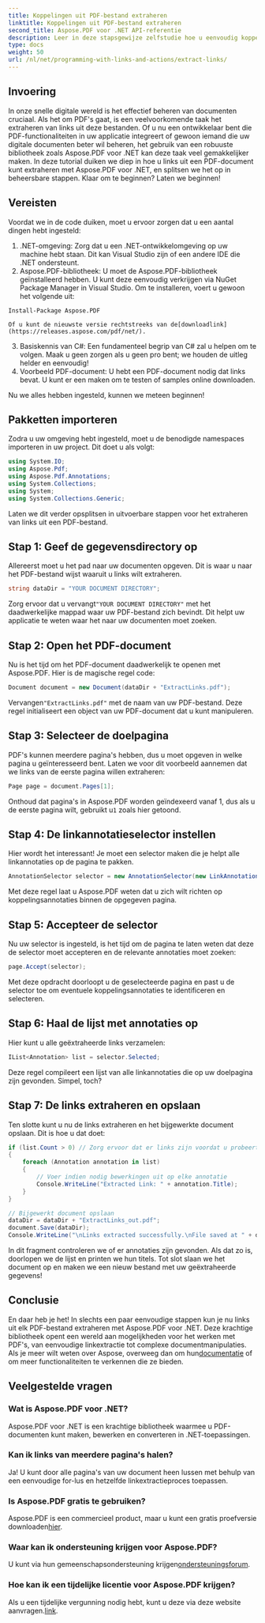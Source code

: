 ```yaml
---
title: Koppelingen uit PDF-bestand extraheren
linktitle: Koppelingen uit PDF-bestand extraheren
second_title: Aspose.PDF voor .NET API-referentie
description: Leer in deze stapsgewijze zelfstudie hoe u eenvoudig koppelingen uit PDF-bestanden kunt extraheren met Aspose.PDF voor .NET.
type: docs
weight: 50
url: /nl/net/programming-with-links-and-actions/extract-links/
---
```

## Invoering

In onze snelle digitale wereld is het effectief beheren van documenten cruciaal. Als het om PDF's gaat, is een veelvoorkomende taak het extraheren van links uit deze bestanden. Of u nu een ontwikkelaar bent die PDF-functionaliteiten in uw applicatie integreert of gewoon iemand die uw digitale documenten beter wil beheren, het gebruik van een robuuste bibliotheek zoals Aspose.PDF voor .NET kan deze taak veel gemakkelijker maken. In deze tutorial duiken we diep in hoe u links uit een PDF-document kunt extraheren met Aspose.PDF voor .NET, en splitsen we het op in beheersbare stappen. Klaar om te beginnen? Laten we beginnen!

## Vereisten

Voordat we in de code duiken, moet u ervoor zorgen dat u een aantal dingen hebt ingesteld:

1. .NET-omgeving: Zorg dat u een .NET-ontwikkelomgeving op uw machine hebt staan. Dit kan Visual Studio zijn of een andere IDE die .NET ondersteunt.
2. Aspose.PDF-bibliotheek: U moet de Aspose.PDF-bibliotheek geïnstalleerd hebben. U kunt deze eenvoudig verkrijgen via NuGet Package Manager in Visual Studio. Om te installeren, voert u gewoon het volgende uit:
```
Install-Package Aspose.PDF
```
    Of u kunt de nieuwste versie rechtstreeks van de[downloadlink](https://releases.aspose.com/pdf/net/).
3. Basiskennis van C#: Een fundamenteel begrip van C# zal u helpen om te volgen. Maak u geen zorgen als u geen pro bent; we houden de uitleg helder en eenvoudig!
4. Voorbeeld PDF-document: U hebt een PDF-document nodig dat links bevat. U kunt er een maken om te testen of samples online downloaden.

Nu we alles hebben ingesteld, kunnen we meteen beginnen!

## Pakketten importeren

Zodra u uw omgeving hebt ingesteld, moet u de benodigde namespaces importeren in uw project. Dit doet u als volgt:

```csharp
using System.IO;
using Aspose.Pdf;
using Aspose.Pdf.Annotations;
using System.Collections;
using System;
using System.Collections.Generic;
```

Laten we dit verder opsplitsen in uitvoerbare stappen voor het extraheren van links uit een PDF-bestand.

## Stap 1: Geef de gegevensdirectory op

Allereerst moet u het pad naar uw documenten opgeven. Dit is waar u naar het PDF-bestand wijst waaruit u links wilt extraheren. 

```csharp
string dataDir = "YOUR DOCUMENT DIRECTORY";
```

 Zorg ervoor dat u vervangt`"YOUR DOCUMENT DIRECTORY"` met het daadwerkelijke mappad waar uw PDF-bestand zich bevindt. Dit helpt uw applicatie te weten waar het naar uw documenten moet zoeken.

## Stap 2: Open het PDF-document

Nu is het tijd om het PDF-document daadwerkelijk te openen met Aspose.PDF. Hier is de magische regel code:

```csharp
Document document = new Document(dataDir + "ExtractLinks.pdf");
```

 Vervangen`"ExtractLinks.pdf"` met de naam van uw PDF-bestand. Deze regel initialiseert een object van uw PDF-document dat u kunt manipuleren.

## Stap 3: Selecteer de doelpagina

PDF's kunnen meerdere pagina's hebben, dus u moet opgeven in welke pagina u geïnteresseerd bent. Laten we voor dit voorbeeld aannemen dat we links van de eerste pagina willen extraheren:

```csharp
Page page = document.Pages[1];
```

 Onthoud dat pagina's in Aspose.PDF worden geïndexeerd vanaf 1, dus als u de eerste pagina wilt, gebruikt u`1` zoals hier getoond.

## Stap 4: De linkannotatieselector instellen

Hier wordt het interessant! Je moet een selector maken die je helpt alle linkannotaties op de pagina te pakken.

```csharp
AnnotationSelector selector = new AnnotationSelector(new LinkAnnotation(page, Aspose.Pdf.Rectangle.Trivial));
```

Met deze regel laat u Aspose.PDF weten dat u zich wilt richten op koppelingsannotaties binnen de opgegeven pagina.

## Stap 5: Accepteer de selector

Nu uw selector is ingesteld, is het tijd om de pagina te laten weten dat deze de selector moet accepteren en de relevante annotaties moet zoeken:

```csharp
page.Accept(selector);
```

Met deze opdracht doorloopt u de geselecteerde pagina en past u de selector toe om eventuele koppelingsannotaties te identificeren en selecteren.

## Stap 6: Haal de lijst met annotaties op

Hier kunt u alle geëxtraheerde links verzamelen:

```csharp
IList<Annotation> list = selector.Selected;
```

Deze regel compileert een lijst van alle linkannotaties die op uw doelpagina zijn gevonden. Simpel, toch?

## Stap 7: De links extraheren en opslaan

Ten slotte kunt u nu de links extraheren en het bijgewerkte document opslaan. Dit is hoe u dat doet:

```csharp
if (list.Count > 0) // Zorg ervoor dat er links zijn voordat u probeert ze te openen
{
    foreach (Annotation annotation in list)
    {
        // Voer indien nodig bewerkingen uit op elke annotatie
        Console.WriteLine("Extracted Link: " + annotation.Title);
    }
}

// Bijgewerkt document opslaan
dataDir = dataDir + "ExtractLinks_out.pdf";
document.Save(dataDir);
Console.WriteLine("\nLinks extracted successfully.\nFile saved at " + dataDir);
```

In dit fragment controleren we of er annotaties zijn gevonden. Als dat zo is, doorlopen we de lijst en printen we hun titels. Tot slot slaan we het document op en maken we een nieuw bestand met uw geëxtraheerde gegevens!

## Conclusie

 En daar heb je het! In slechts een paar eenvoudige stappen kun je nu links uit elk PDF-bestand extraheren met Aspose.PDF voor .NET. Deze krachtige bibliotheek opent een wereld aan mogelijkheden voor het werken met PDF's, van eenvoudige linkextractie tot complexe documentmanipulaties. Als je meer wilt weten over Aspose, overweeg dan om hun[documentatie](https://reference.aspose.com/pdf/net/) of om meer functionaliteiten te verkennen die ze bieden.

## Veelgestelde vragen

### Wat is Aspose.PDF voor .NET?
Aspose.PDF voor .NET is een krachtige bibliotheek waarmee u PDF-documenten kunt maken, bewerken en converteren in .NET-toepassingen.

### Kan ik links van meerdere pagina's halen?
Ja! U kunt door alle pagina's van uw document heen lussen met behulp van een eenvoudige for-lus en hetzelfde linkextractieproces toepassen.

### Is Aspose.PDF gratis te gebruiken?
Aspose.PDF is een commercieel product, maar u kunt een gratis proefversie downloaden[hier](https://releases.aspose.com/).

### Waar kan ik ondersteuning krijgen voor Aspose.PDF?
 U kunt via hun gemeenschapsondersteuning krijgen[ondersteuningsforum](https://forum.aspose.com/c/pdf/10).

### Hoe kan ik een tijdelijke licentie voor Aspose.PDF krijgen?
 Als u een tijdelijke vergunning nodig hebt, kunt u deze via deze website aanvragen.[link](https://purchase.aspose.com/temporary-license/).